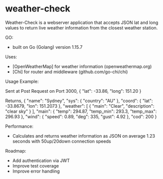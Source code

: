 # weather-check

Weather-Check is a webserver application that accepts JSON lat and long values to return live weather information from the closest weather station.

GO:
- built on Go (Golang) version 1.15.7

Uses:
- [OpenWeatherMap] for weather information (openweathermap.org)
- [Chi] for router and middleware (github.com/go-chi/chi)

Usage Example:

Sent at Post Request on Port 3000, 
{
	"lat": -33.86,
	"long": 151.20
}

Returns,
{
    "name": "Sydney",
    "sys": {
        "country": "AU"
    },
    "coord": {
        "lat": -33.8679,
        "lon": 151.2073
    },
    "weather": [
        {
            "main": "Clear",
            "description": "clear sky"
        }
    ],
    "main": {
        "temp": 294.87,
        "temp_min": 293.3,
        "temp_max": 296.93
    },
    "wind": {
        "speed": 0.89,
        "deg": 335,
        "gust": 4.92
    },
    "cod": 200
}

Performance:
- Calculates and returns weather information as JSON on average 1.23 seconds with 50up/20down connection speeds

Roadmap:
- Add authentication via JWT
- Improve test coverage
- Improve error handling

